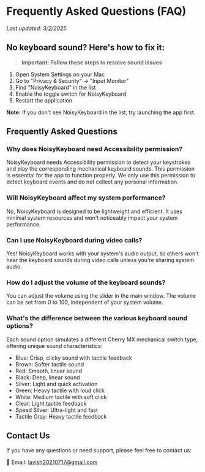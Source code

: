 # Frequently Asked Questions (FAQ)

*Last updated: 3/2/2025*

## No keyboard sound? Here's how to fix it:

> **Important: Follow these steps to resolve sound issues**
1. Open System Settings on your Mac
2. Go to "Privacy & Security" → "Input Monitor"
3. Find "NoisyKeyboard" in the list
4. Enable the toggle switch for NoisyKeyboard
5. Restart the application

**Note:** If you don't see NoisyKeyboard in the list, try launching the app first.

## Frequently Asked Questions

### Why does NoisyKeyboard need Accessibility permission?
NoisyKeyboard needs Accessibility permission to detect your keystrokes and play the corresponding mechanical keyboard sounds. This permission is essential for the app to function properly. We only use this permission to detect keyboard events and do not collect any personal information.

### Will NoisyKeyboard affect my system performance?
No, NoisyKeyboard is designed to be lightweight and efficient. It uses minimal system resources and won't noticeably impact your system performance.

### Can I use NoisyKeyboard during video calls?
Yes! NoisyKeyboard works with your system's audio output, so others won't hear the keyboard sounds during video calls unless you're sharing system audio.

### How do I adjust the volume of the keyboard sounds?
You can adjust the volume using the slider in the main window. The volume can be set from 0 to 100, independent of your system volume.

### What's the difference between the various keyboard sound options?
Each sound option simulates a different Cherry MX mechanical switch type, offering unique sound characteristics:
- Blue: Crisp, clicky sound with tactile feedback
- Brown: Softer tactile sound
- Red: Smooth, linear sound
- Black: Deep, linear sound
- Silver: Light and quick activation
- Green: Heavy tactile with loud click
- White: Medium tactile with soft click
- Clear: Light tactile feedback
- Speed Silver: Ultra-light and fast
- Tactile Gray: Heavy tactile feedback

## Contact Us

If you have any questions or need support, please feel free to contact us:

📧 Email: [lavish20210717@gmail.com](mailto:lavish20210717@gmail.com)
